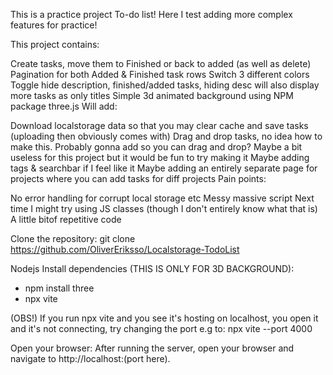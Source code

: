 This is a practice project To-do list! Here I test adding more complex features for practice!

This project contains:

Create tasks, move them to Finished or back to added (as well as delete)
Pagination for both Added & Finished task rows
Switch 3 different colors
Toggle hide description, finished/added tasks, hiding desc will also display more tasks as only titles
Simple 3d animated background using NPM package three.js
Will add:

Download localstorage data so that you may clear cache and save tasks (uploading then obviously comes with)
Drag and drop tasks, no idea how to make this.
Probably gonna add so you can drag and drop? Maybe a bit useless for this project but it would be fun to try making it
Maybe adding tags & searchbar if I feel like it
Maybe adding an entirely separate page for projects where you can add tasks for diff projects
Pain points:

No error handling for corrupt local storage etc
Messy massive script
Next time I might try using JS classes (though I don't entirely know what that is)
A little bitof repetitive code

Clone the repository:
git clone https://github.com/OliverEriksso/Localstorage-TodoList

Nodejs Install dependencies (THIS IS ONLY FOR 3D BACKGROUND):

- npm install three
- npx vite

(OBS!) If you run npx vite and you see it's hosting on localhost, you open it and it's not connecting, try changing the port e.g to: npx vite --port 4000

 Open your browser: After running the server, open your browser and navigate to http://localhost:(port here).
